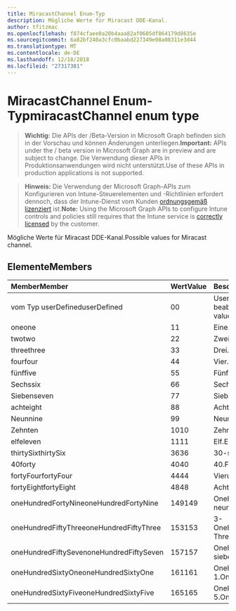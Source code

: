 ```yaml
---
title: MiracastChannel Enum-Typ
description: Mögliche Werte für Miracast DDE-Kanal.
author: tfitzmac
ms.openlocfilehash: f874cfaee0a20b4aaa82af0605df864179d8635e
ms.sourcegitcommit: 6a82bf240a3cfc0baabd227349e08a08311e3d44
ms.translationtype: MT
ms.contentlocale: de-DE
ms.lasthandoff: 12/18/2018
ms.locfileid: "27317381"
---
```

# <a name="miracastchannel-enum-type"></a><span data-ttu-id="72b3c-103">MiracastChannel Enum-Typ</span><span class="sxs-lookup"><span data-stu-id="72b3c-103">miracastChannel enum type</span></span>

> <span data-ttu-id="72b3c-104">**Wichtig:** Die APIs der /Beta-Version in Microsoft Graph befinden sich in der Vorschau und können Änderungen unterliegen.</span><span class="sxs-lookup"><span data-stu-id="72b3c-104">**Important:** APIs under the / beta version in Microsoft Graph are in preview and are subject to change.</span></span> <span data-ttu-id="72b3c-105">Die Verwendung dieser APIs in Produktionsanwendungen wird nicht unterstützt.</span><span class="sxs-lookup"><span data-stu-id="72b3c-105">Use of these APIs in production applications is not supported.</span></span>

> <span data-ttu-id="72b3c-106">**Hinweis:** Die Verwendung der Microsoft Graph-APIs zum Konfigurieren von Intune-Steuerelementen und -Richtlinien erfordert dennoch, dass der Intune-Dienst vom Kunden [ordnungsgemäß lizenziert](https://go.microsoft.com/fwlink/?linkid=839381) ist.</span><span class="sxs-lookup"><span data-stu-id="72b3c-106">**Note:** Using the Microsoft Graph APIs to configure Intune controls and policies still requires that the Intune service is [correctly licensed](https://go.microsoft.com/fwlink/?linkid=839381) by the customer.</span></span>

<span data-ttu-id="72b3c-107">Mögliche Werte für Miracast DDE-Kanal.</span><span class="sxs-lookup"><span data-stu-id="72b3c-107">Possible values for Miracast channel.</span></span>
## <a name="members"></a><span data-ttu-id="72b3c-108">Elemente</span><span class="sxs-lookup"><span data-stu-id="72b3c-108">Members</span></span>
|<span data-ttu-id="72b3c-109">Member</span><span class="sxs-lookup"><span data-stu-id="72b3c-109">Member</span></span>|<span data-ttu-id="72b3c-110">Wert</span><span class="sxs-lookup"><span data-stu-id="72b3c-110">Value</span></span>|<span data-ttu-id="72b3c-111">Beschreibung</span><span class="sxs-lookup"><span data-stu-id="72b3c-111">Description</span></span>|
|:---|:---|:---|
|<span data-ttu-id="72b3c-112">vom Typ userDefined</span><span class="sxs-lookup"><span data-stu-id="72b3c-112">userDefined</span></span>|<span data-ttu-id="72b3c-113">0</span><span class="sxs-lookup"><span data-stu-id="72b3c-113">0</span></span>|<span data-ttu-id="72b3c-114">User-Defined, Standardwert, keine beabsichtigt.</span><span class="sxs-lookup"><span data-stu-id="72b3c-114">User Defined, default value, no intent.</span></span>|
|<span data-ttu-id="72b3c-115">one</span><span class="sxs-lookup"><span data-stu-id="72b3c-115">one</span></span>|<span data-ttu-id="72b3c-116">1</span><span class="sxs-lookup"><span data-stu-id="72b3c-116">1</span></span>|<span data-ttu-id="72b3c-117">Eine.</span><span class="sxs-lookup"><span data-stu-id="72b3c-117">One.</span></span>|
|<span data-ttu-id="72b3c-118">two</span><span class="sxs-lookup"><span data-stu-id="72b3c-118">two</span></span>|<span data-ttu-id="72b3c-119">2</span><span class="sxs-lookup"><span data-stu-id="72b3c-119">2</span></span>|<span data-ttu-id="72b3c-120">Zwei.</span><span class="sxs-lookup"><span data-stu-id="72b3c-120">Two.</span></span>|
|<span data-ttu-id="72b3c-121">three</span><span class="sxs-lookup"><span data-stu-id="72b3c-121">three</span></span>|<span data-ttu-id="72b3c-122">3</span><span class="sxs-lookup"><span data-stu-id="72b3c-122">3</span></span>|<span data-ttu-id="72b3c-123">Drei.</span><span class="sxs-lookup"><span data-stu-id="72b3c-123">Three.</span></span>|
|<span data-ttu-id="72b3c-124">four</span><span class="sxs-lookup"><span data-stu-id="72b3c-124">four</span></span>|<span data-ttu-id="72b3c-125">4</span><span class="sxs-lookup"><span data-stu-id="72b3c-125">4</span></span>|<span data-ttu-id="72b3c-126">Vier.</span><span class="sxs-lookup"><span data-stu-id="72b3c-126">Four.</span></span>|
|<span data-ttu-id="72b3c-127">fünf</span><span class="sxs-lookup"><span data-stu-id="72b3c-127">five</span></span>|<span data-ttu-id="72b3c-128">5</span><span class="sxs-lookup"><span data-stu-id="72b3c-128">5</span></span>|<span data-ttu-id="72b3c-129">Fünf.</span><span class="sxs-lookup"><span data-stu-id="72b3c-129">Five.</span></span>|
|<span data-ttu-id="72b3c-130">Sechs</span><span class="sxs-lookup"><span data-stu-id="72b3c-130">six</span></span>|<span data-ttu-id="72b3c-131">6</span><span class="sxs-lookup"><span data-stu-id="72b3c-131">6</span></span>|<span data-ttu-id="72b3c-132">Sechs.</span><span class="sxs-lookup"><span data-stu-id="72b3c-132">Six.</span></span>|
|<span data-ttu-id="72b3c-133">Sieben</span><span class="sxs-lookup"><span data-stu-id="72b3c-133">seven</span></span>|<span data-ttu-id="72b3c-134">7</span><span class="sxs-lookup"><span data-stu-id="72b3c-134">7</span></span>|<span data-ttu-id="72b3c-135">Sieben.</span><span class="sxs-lookup"><span data-stu-id="72b3c-135">Seven.</span></span>|
|<span data-ttu-id="72b3c-136">acht</span><span class="sxs-lookup"><span data-stu-id="72b3c-136">eight</span></span>|<span data-ttu-id="72b3c-137">8</span><span class="sxs-lookup"><span data-stu-id="72b3c-137">8</span></span>|<span data-ttu-id="72b3c-138">Acht.</span><span class="sxs-lookup"><span data-stu-id="72b3c-138">Eight.</span></span>|
|<span data-ttu-id="72b3c-139">Neun</span><span class="sxs-lookup"><span data-stu-id="72b3c-139">nine</span></span>|<span data-ttu-id="72b3c-140">9</span><span class="sxs-lookup"><span data-stu-id="72b3c-140">9</span></span>|<span data-ttu-id="72b3c-141">Neun.</span><span class="sxs-lookup"><span data-stu-id="72b3c-141">Nine.</span></span>|
|<span data-ttu-id="72b3c-142">Zehn</span><span class="sxs-lookup"><span data-stu-id="72b3c-142">ten</span></span>|<span data-ttu-id="72b3c-143">10</span><span class="sxs-lookup"><span data-stu-id="72b3c-143">10</span></span>|<span data-ttu-id="72b3c-144">Zehn.</span><span class="sxs-lookup"><span data-stu-id="72b3c-144">Ten.</span></span>|
|<span data-ttu-id="72b3c-145">elf</span><span class="sxs-lookup"><span data-stu-id="72b3c-145">eleven</span></span>|<span data-ttu-id="72b3c-146">11</span><span class="sxs-lookup"><span data-stu-id="72b3c-146">11</span></span>|<span data-ttu-id="72b3c-147">Elf.</span><span class="sxs-lookup"><span data-stu-id="72b3c-147">Eleven.</span></span>|
|<span data-ttu-id="72b3c-148">thirtySix</span><span class="sxs-lookup"><span data-stu-id="72b3c-148">thirtySix</span></span>|<span data-ttu-id="72b3c-149">36</span><span class="sxs-lookup"><span data-stu-id="72b3c-149">36</span></span>|<span data-ttu-id="72b3c-150">30-sechs.</span><span class="sxs-lookup"><span data-stu-id="72b3c-150">Thirty-Six.</span></span>|
|<span data-ttu-id="72b3c-151">40</span><span class="sxs-lookup"><span data-stu-id="72b3c-151">forty</span></span>|<span data-ttu-id="72b3c-152">40</span><span class="sxs-lookup"><span data-stu-id="72b3c-152">40</span></span>|<span data-ttu-id="72b3c-153">40.</span><span class="sxs-lookup"><span data-stu-id="72b3c-153">Forty.</span></span>|
|<span data-ttu-id="72b3c-154">fortyFour</span><span class="sxs-lookup"><span data-stu-id="72b3c-154">fortyFour</span></span>|<span data-ttu-id="72b3c-155">44</span><span class="sxs-lookup"><span data-stu-id="72b3c-155">44</span></span>|<span data-ttu-id="72b3c-156">Vierundvierzig.</span><span class="sxs-lookup"><span data-stu-id="72b3c-156">Forty-Four.</span></span>|
|<span data-ttu-id="72b3c-157">fortyEight</span><span class="sxs-lookup"><span data-stu-id="72b3c-157">fortyEight</span></span>|<span data-ttu-id="72b3c-158">48</span><span class="sxs-lookup"><span data-stu-id="72b3c-158">48</span></span>|<span data-ttu-id="72b3c-159">Achtundvierzig.</span><span class="sxs-lookup"><span data-stu-id="72b3c-159">Forty-Eight.</span></span>|
|<span data-ttu-id="72b3c-160">oneHundredFortyNine</span><span class="sxs-lookup"><span data-stu-id="72b3c-160">oneHundredFortyNine</span></span>|<span data-ttu-id="72b3c-161">149</span><span class="sxs-lookup"><span data-stu-id="72b3c-161">149</span></span>|<span data-ttu-id="72b3c-162">OneHundredForty-neun.</span><span class="sxs-lookup"><span data-stu-id="72b3c-162">OneHundredForty-Nine.</span></span>|
|<span data-ttu-id="72b3c-163">oneHundredFiftyThree</span><span class="sxs-lookup"><span data-stu-id="72b3c-163">oneHundredFiftyThree</span></span>|<span data-ttu-id="72b3c-164">153</span><span class="sxs-lookup"><span data-stu-id="72b3c-164">153</span></span>|<span data-ttu-id="72b3c-165">3-OneHundredFifty.</span><span class="sxs-lookup"><span data-stu-id="72b3c-165">OneHundredFifty-Three.</span></span>|
|<span data-ttu-id="72b3c-166">oneHundredFiftySeven</span><span class="sxs-lookup"><span data-stu-id="72b3c-166">oneHundredFiftySeven</span></span>|<span data-ttu-id="72b3c-167">157</span><span class="sxs-lookup"><span data-stu-id="72b3c-167">157</span></span>|<span data-ttu-id="72b3c-168">OneHundredFifty-sieben.</span><span class="sxs-lookup"><span data-stu-id="72b3c-168">OneHundredFifty-Seven.</span></span>|
|<span data-ttu-id="72b3c-169">oneHundredSixtyOne</span><span class="sxs-lookup"><span data-stu-id="72b3c-169">oneHundredSixtyOne</span></span>|<span data-ttu-id="72b3c-170">161</span><span class="sxs-lookup"><span data-stu-id="72b3c-170">161</span></span>|<span data-ttu-id="72b3c-171">OneHundredSixty: 1.</span><span class="sxs-lookup"><span data-stu-id="72b3c-171">OneHundredSixty-One.</span></span>|
|<span data-ttu-id="72b3c-172">oneHundredSixtyFive</span><span class="sxs-lookup"><span data-stu-id="72b3c-172">oneHundredSixtyFive</span></span>|<span data-ttu-id="72b3c-173">165</span><span class="sxs-lookup"><span data-stu-id="72b3c-173">165</span></span>|<span data-ttu-id="72b3c-174">OneHundredSixty-5.</span><span class="sxs-lookup"><span data-stu-id="72b3c-174">OneHundredSixty-Five.</span></span>|





